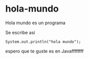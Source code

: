 # hola-mundo

Hola mundo es un programa

Se escribe así

```
System.out.println("hola mundo");
```

espero que te guste
es en Javaffffffff
